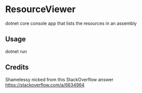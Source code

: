 # ResourceViewer
dotnet core console app that lists the resources in an assembly

## Usage
dotnet run <path to dotnet assembly>

## Credits
Shamelessy nicked from this StackOverflow answer https://stackoverflow.com/a/6634964
